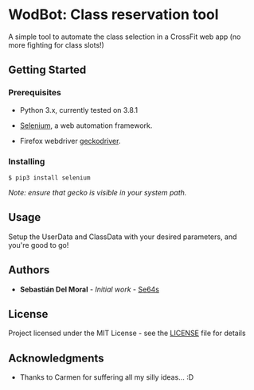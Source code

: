 # WodBot: Class reservation tool

A simple tool to automate the class selection in a CrossFit web app (no more fighting for class slots!)

## Getting Started

### Prerequisites

* Python 3.x, currently tested on 3.8.1

* [Selenium](https://selenium-python.readthedocs.io/index.html), a web automation framework.
* Firefox webdriver [geckodriver](https://github.com/mozilla/geckodriver/releases).

### Installing

```
$ pip3 install selenium
```

_Note: ensure that gecko is visible in your system path._

## Usage

Setup the UserData and ClassData with your desired parameters, and you're good to go!

## Authors

* **Sebastián Del Moral** - *Initial work* - [Se64s](https://github.com/Se64s)

## License

Project licensed under the MIT License - see the [LICENSE](LICENSE) file for details

## Acknowledgments

* Thanks to Carmen for suffering all my silly ideas... :D
